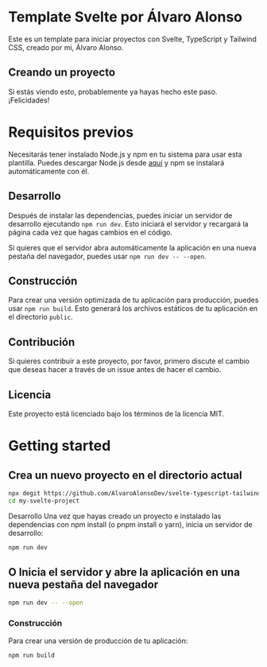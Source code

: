 # Template Svelte por Álvaro Alonso

Este es un template para iniciar proyectos con Svelte, TypeScript y Tailwind CSS, creado por mi, Álvaro Alonso.

## Creando un proyecto

Si estás viendo esto, probablemente ya hayas hecho este paso. ¡Felicidades!

# Requisitos previos

Necesitarás tener instalado Node.js y npm en tu sistema para usar esta plantilla. Puedes descargar Node.js desde [aquí](https://nodejs.org/) y npm se instalará automáticamente con él.

## Desarrollo

Después de instalar las dependencias, puedes iniciar un servidor de desarrollo ejecutando `npm run dev`. Esto iniciará el servidor y recargará la página cada vez que hagas cambios en el código.

Si quieres que el servidor abra automáticamente la aplicación en una nueva pestaña del navegador, puedes usar `npm run dev -- --open`.

## Construcción

Para crear una versión optimizada de tu aplicación para producción, puedes usar `npm run build`. Esto generará los archivos estáticos de tu aplicación en el directorio `public`.

## Contribución

Si quieres contribuir a este proyecto, por favor, primero discute el cambio que deseas hacer a través de un issue antes de hacer el cambio.

## Licencia

Este proyecto está licenciado bajo los términos de la licencia MIT.

# Getting started
## Crea un nuevo proyecto en el directorio actual

```bash
npx degit https://github.com/AlvaroAlonsoDev/svelte-typescript-tailwind/tree/main
cd my-svelte-project
```

Desarrollo
Una vez que hayas creado un proyecto e instalado las dependencias con npm install (o pnpm install o yarn), 
inicia un servidor de desarrollo:

```bash
npm run dev
```

## O Inicia el servidor y abre la aplicación en una nueva pestaña del navegador

```bash
npm run dev -- --open
```

### Construcción
Para crear una versión de producción de tu aplicación:

```bash
npm run build
```


